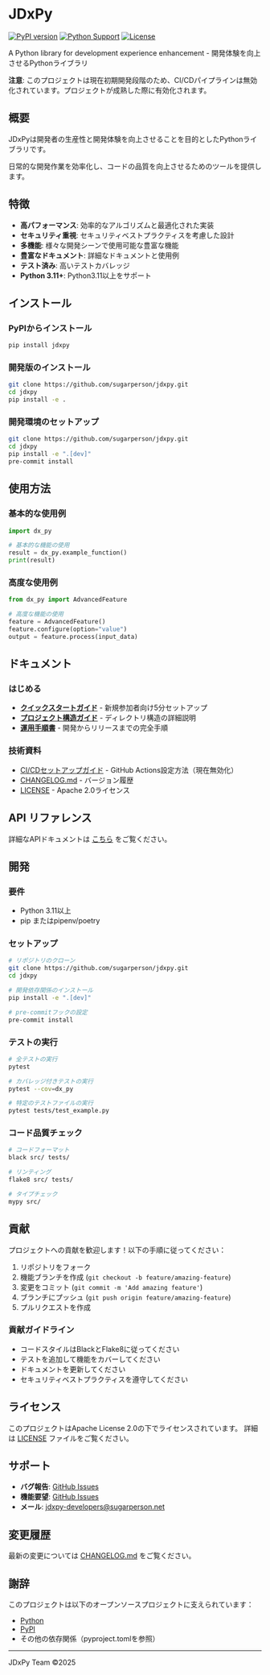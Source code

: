 # JDxPy

[![PyPI version](https://badge.fury.io/py/jdxpy.svg)](https://badge.fury.io/py/jdxpy)
[![Python Support](https://img.shields.io/pypi/pyversions/jdxpy.svg)](https://pypi.org/project/jdxpy/)
[![License](https://img.shields.io/badge/License-Apache%202.0-blue.svg)](https://opensource.org/licenses/Apache-2.0)

A Python library for development experience enhancement - 開発体験を向上させるPythonライブラリ

**注意**: このプロジェクトは現在初期開発段階のため、CI/CDパイプラインは無効化されています。プロジェクトが成熟した際に有効化されます。

## 概要

JDxPyは開発者の生産性と開発体験を向上させることを目的としたPythonライブラリです。

日常的な開発作業を効率化し、コードの品質を向上させるためのツールを提供します。


## 特徴

- **高パフォーマンス**: 効率的なアルゴリズムと最適化された実装
- **セキュリティ重視**: セキュリティベストプラクティスを考慮した設計
- **多機能**: 様々な開発シーンで使用可能な豊富な機能
- **豊富なドキュメント**: 詳細なドキュメントと使用例
- **テスト済み**: 高いテストカバレッジ
- **Python 3.11+**: Python3.11以上をサポート

## インストール

### PyPIからインストール

```bash
pip install jdxpy
```

### 開発版のインストール

```bash
git clone https://github.com/sugarperson/jdxpy.git
cd jdxpy
pip install -e .
```

### 開発環境のセットアップ

```bash
git clone https://github.com/sugarperson/jdxpy.git
cd jdxpy
pip install -e ".[dev]"
pre-commit install
```

## 使用方法

### 基本的な使用例

```python
import dx_py

# 基本的な機能の使用
result = dx_py.example_function()
print(result)
```

### 高度な使用例

```python
from dx_py import AdvancedFeature

# 高度な機能の使用
feature = AdvancedFeature()
feature.configure(option="value")
output = feature.process(input_data)
```

## ドキュメント

### はじめる
- **[クイックスタートガイド](docs/QUICK_START.md)** - 新規参加者向け5分セットアップ
- **[プロジェクト構造ガイド](docs/PROJECT_STRUCTURE.md)** - ディレクトリ構造の詳細説明
- **[運用手順書](docs/OPERATIONS_GUIDE.md)** - 開発からリリースまでの完全手順

### 技術資料
- [CI/CDセットアップガイド](.github/README.md) - GitHub Actions設定方法（現在無効化）
- [CHANGELOG.md](CHANGELOG.md) - バージョン履歴
- [LICENSE](LICENSE) - Apache 2.0ライセンス

## API リファレンス

詳細なAPIドキュメントは [こちら](https://jdxpy.readthedocs.io) をご覧ください。

## 開発

### 要件

- Python 3.11以上
- pip またはpipenv/poetry

### セットアップ

```bash
# リポジトリのクローン
git clone https://github.com/sugarperson/jdxpy.git
cd jdxpy

# 開発依存関係のインストール
pip install -e ".[dev]"

# pre-commitフックの設定
pre-commit install
```

### テストの実行

```bash
# 全テストの実行
pytest

# カバレッジ付きテストの実行
pytest --cov=dx_py

# 特定のテストファイルの実行
pytest tests/test_example.py
```

### コード品質チェック

```bash
# コードフォーマット
black src/ tests/

# リンティング
flake8 src/ tests/

# タイプチェック
mypy src/
```

## 貢献

プロジェクトへの貢献を歓迎します！以下の手順に従ってください：

1. リポジトリをフォーク
2. 機能ブランチを作成 (`git checkout -b feature/amazing-feature`)
3. 変更をコミット (`git commit -m 'Add amazing feature'`)
4. ブランチにプッシュ (`git push origin feature/amazing-feature`)
5. プルリクエストを作成

### 貢献ガイドライン

- コードスタイルはBlackとFlake8に従ってください
- テストを追加して機能をカバーしてください
- ドキュメントを更新してください
- セキュリティベストプラクティスを遵守してください

## ライセンス

このプロジェクトはApache License 2.0の下でライセンスされています。
詳細は [LICENSE](LICENSE) ファイルをご覧ください。

## サポート

- **バグ報告**: [GitHub Issues](https://github.com/sugarperson-net/jdxpy/issues)
- **機能要望**: [GitHub Issues](https://github.com/sugarperson-net/jdxpy/issues)
- **メール**: jdxpy-developers@sugarperson.net

## 変更履歴

最新の変更については [CHANGELOG.md](CHANGELOG.md) をご覧ください。

## 謝辞

このプロジェクトは以下のオープンソースプロジェクトに支えられています：

- [Python](https://python.org/)
- [PyPI](https://pypi.org/)
- その他の依存関係（pyproject.tomlを参照）

---

JDxPy Team ©2025
